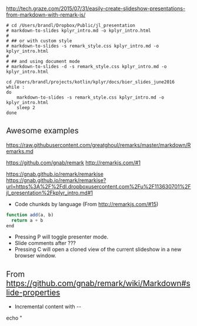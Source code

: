 http://tech.graze.com/2015/07/31/easily-create-slideshow-presentations-from-markdown-with-remark-js/

```
# cd /Users/brandl/Dropbox/Public/jl_presentation
# markdown-to-slides kplyr_intro.md -o kplyr_intro.html
#
# ## or with custom style
# markdown-to-slides -s remark_style.css kplyr_intro.md -o kplyr_intro.html
#
# ## and using document mode
# markdown-to-slides -d -s remark_style.css kplyr_intro.md -o kplyr_intro.html

cd /Users/brandl/projects/kotlin/kplyr/docs/bier_slides_june2016
while :
do
    markdown-to-slides -s remark_style.css kplyr_intro.md -o kplyr_intro.html
    sleep 2
done
```

## Awesome examples

https://raw.githubusercontent.com/greatghoul/remarks/master/markdown/Remarks.md


https://github.com/gnab/remark
http://remarkjs.com/#1

https://gnab.github.io/remark/remarkise
https://gnab.github.io/remark/remarkise?url=https%3A%2F%2Fdl.dropboxusercontent.com%2Fu%2F113630701%2Fjl_presentation%2Fkplyr_intro.md#1


* Code chunkds by language (From http://remarkjs.com/#15)
```javascript
function add(a, b)
  return a + b
end
```

* Pressing P will toggle presenter mode.
* Slide comments after ???
* Pressing C will open a cloned view of the current slideshow in a new browser window.

## From https://github.com/gnab/remark/wiki/Markdown#slide-properties

* Incremental content with --




echo "
<!DOCTYPE html>
<html>
  <head>
    <title>Title</title>
    <meta charset="utf-8">
    <style>
      @import url(https://fonts.googleapis.com/css?family=Yanone+Kaffeesatz);
      @import url(https://fonts.googleapis.com/css?family=Droid+Serif:400,700,400italic);
      @import url(https://fonts.googleapis.com/css?family=Ubuntu+Mono:400,700,400italic);

      body { font-family: 'Droid Serif'; }
      h1, h2, h3 {
        font-family: 'Yanone Kaffeesatz';
        font-weight: normal;
      }
      .remark-code, .remark-inline-code { font-family: 'Ubuntu Mono'; }
    </style>
  </head>
  <body>
    <textarea id="source">

class: center, middle

# Title

---

# Agenda

1. Introduction
2. Deep-dive
3. ...

---

# Introduction

    </textarea>
    <script src="https://gnab.github.io/remark/downloads/remark-latest.min.js">
    </script>
    <script>
      var slideshow = remark.create();
    </script>
  </body>
</html>
" ?


## Updates static html on pages branch

see https://help.github.com/articles/creating-project-pages-manually/

```
cd ~/Desktop
git clone https://github.com/holgerbrandl/kplyr.git
cd kplyr
git checkout gh-pages
## just needed for initial run:
#git rm -rf .
#cp -r /Users/brandl/Dropbox/cluster_sync/kplyr/docs/kplyr_intro .
#rm kplyr_intro/*md kplyr_intro/*.css kplyr_intro/remark_notes.md
# git add -A kplyr_intro

cp /Users/brandl/Dropbox/cluster_sync/kplyr/docs/kplyr_intro/kplyr_intro.html kplyr_intro/
git commit -m "fixed some typos"
git push origin gh-pages

```

http://holgerbrandl.github.io/kplyr/kplyr_intro/kplyr_intro.html